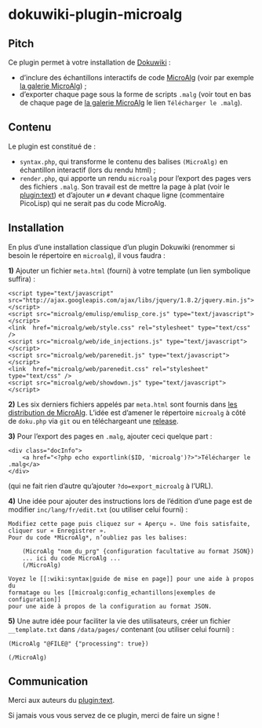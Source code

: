 dokuwiki-plugin-microalg
========================

Pitch
-----

Ce plugin permet à votre installation de [Dokuwiki](http://dokuwiki.org/) :

* d’inclure des échantillons interactifs de code [MicroAlg](http://microalg.info)
  (voir par exemple [la galerie MicroAlg](http://galerie.microalg.info/)) ;
* d’exporter chaque page sous la forme de scripts `.malg` (voir tout en bas
  de chaque page de [la galerie MicroAlg](http://galerie.microalg.info/) le lien
  `Télécharger le .malg`).

Contenu
-------

Le plugin est constitué de :

* `syntax.php`, qui transforme le contenu des balises `(MicroAlg)` en
  échantillon interactif (lors du rendu html) ;
* `render.php`, qui apporte un rendu `microalg` pour l’export des pages vers
  des fichiers `.malg`. Son travail est de mettre la page à plat (voir le
  [plugin:text](https://www.dokuwiki.org/plugin:text)) et d’ajouter un `#`
  devant chaque ligne (commentaire PicoLisp) qui ne serait pas du code MicroAlg.

Installation
------------

En plus d’une installation classique d’un plugin Dokuwiki (renommer si besoin
le répertoire en `microalg`), il vous faudra :

**1)** Ajouter un fichier `meta.html` (fourni) à votre template (un lien
symbolique suffira) :

    <script type="text/javascript" src="http://ajax.googleapis.com/ajax/libs/jquery/1.8.2/jquery.min.js"></script>
    <script src="microalg/emulisp/emulisp_core.js" type="text/javascript"></script>
    <link  href="microalg/web/style.css" rel="stylesheet" type="text/css" />
    <script src="microalg/web/ide_injections.js" type="text/javascript"></script>
    <script src="microalg/web/parenedit.js" type="text/javascript"></script>
    <link  href="microalg/web/parenedit.css" rel="stylesheet" type="text/css" />
    <script src="microalg/web/showdown.js" type="text/javascript"></script>

**2)** Les six derniers fichiers appelés par `meta.html` sont fournis dans
[les distribution de MicroAlg](https://github.com/Microalg/Microalg). L’idée
est d’amener le répertoire `microalg` à côté de `doku.php` via `git` ou en
téléchargeant une [release](https://github.com/Microalg/Microalg/releases).

**3)** Pour l’export des pages en `.malg`, ajouter ceci quelque part :

    <div class="docInfo">
        <a href="<?php echo exportlink($ID, 'microalg')?>">Télécharger le .malg</a>
    </div>

(qui ne fait rien d’autre qu’ajouter `?do=export_microalg` à l’URL).

**4)** Une idée pour ajouter des instructions lors de l’édition d’une page est
de modifier `inc/lang/fr/edit.txt` (ou utiliser celui fourni) :

    Modifiez cette page puis cliquez sur « Aperçu ». Une fois satisfaite, cliquer sur « Enregistrer ».  
    Pour du code *MicroAlg*, n’oubliez pas les balises:

        (MicroAlg "nom_du_prg" {configuration facultative au format JSON})
        ... ici du code MicroAlg ...
        (/MicroAlg)

    Voyez le [[:wiki:syntax|guide de mise en page]] pour une aide à propos du
    formatage ou les [[microalg:config_echantillons|exemples de configuration]]
    pour une aide à propos de la configuration au format JSON.

**5)** Une autre idée pour faciliter la vie des utilisateurs, créer un
fichier `__template.txt` dans `/data/pages/` contenant (ou utiliser celui fourni) :

    (MicroAlg "@FILE@" {"processing": true})
    
    (/MicroAlg)

Communication
-------------

Merci aux auteurs du [plugin:text](https://www.dokuwiki.org/plugin:text).

Si jamais vous vous servez de ce plugin, merci de faire un signe !
